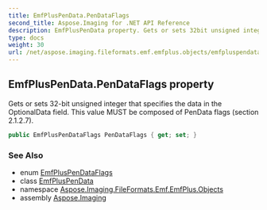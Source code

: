 ```yaml
---
title: EmfPlusPenData.PenDataFlags
second_title: Aspose.Imaging for .NET API Reference
description: EmfPlusPenData property. Gets or sets 32bit unsigned integer that specifies the data in the OptionalData field. This value MUST be composed of PenData flags section 2.1.2.7
type: docs
weight: 30
url: /net/aspose.imaging.fileformats.emf.emfplus.objects/emfpluspendata/pendataflags/
---
```

## EmfPlusPenData.PenDataFlags property

Gets or sets 32-bit unsigned integer that specifies the data in the OptionalData field. This value MUST be composed of PenData flags (section 2.1.2.7).

```csharp
public EmfPlusPenDataFlags PenDataFlags { get; set; }
```

### See Also

* enum [EmfPlusPenDataFlags](../../../aspose.imaging.fileformats.emf.emfplus.consts/emfpluspendataflags/)
* class [EmfPlusPenData](../)
* namespace [Aspose.Imaging.FileFormats.Emf.EmfPlus.Objects](../../emfpluspendata/)
* assembly [Aspose.Imaging](../../../)


